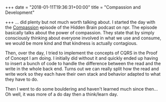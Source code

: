 +++
date = "2018-01-11T19:36:31+00:00"
title = "Compassion and Development"

+++
... did plenty but not much worth talking about. I started the day with the [Compassion](https://www.npr.org/2015/10/20/448075446/the-science-of-compassion) episode of the Hidden Brain podcast on npr. The episode basically talks about the power of compassion. They state that by simply consciously thinking about everyone involved in what we use and consume, we would be more kind and that kindness is actually contagious.

Then, over the day, I tried to implement the concepts of CQRS in the Proof of Concept I am doing. I initially did without it and quickly ended up having to insert a bunch of code to handle the difference between the read and the write in the whole back end. Turns out we can really split how the read and write work so they each have their own stack and behavior adapted to what they have to do.

Then I went to do some bouldering and haven't learned much since then... Oh well, it was more of a do day then a think/learn day.